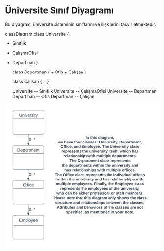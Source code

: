 # Üniversite Sınıf Diyagramı

Bu diyagram, üniversite sisteminin sınıflarını ve ilişkilerini tasvir etmektedir.

classDiagram
class Universite {
+ Sınıflik
+ ÇalışmaOfisi
+ Departman
}

    class Departman {
        + Ofis
        + Çalışan
    }

    class Çalışan {
        ..
    }

    Universite -- Sınıflik
    Universite -- ÇalışmaOfisi
    Universite -- Departman
    Departman -- Ofis
    Departman -- Çalışan


![image](https://github.com/onur-karakus/OOP/blob/main/UniversityManagementSystem/src/UMS.png)
